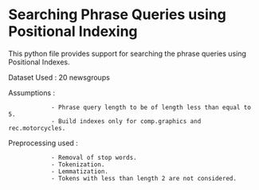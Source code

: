 # Searching Phrase Queries using Positional Indexing

This python file provides support for searching the phrase queries using Positional Indexes.

Dataset Used : 20 newsgroups

Assumptions :    

                - Phrase query length to be of length less than equal to 5.
                - Build indexes only for comp.graphics and rec.motorcycles.
            
   
Preprocessing used : 


                - Removal of stop words.
                - Tokenization.
                - Lemmatization.
                - Tokens with less than length 2 are not considered.




